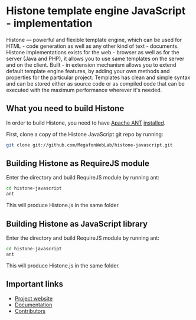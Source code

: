 Histone template engine JavaScript - implementation
==================

Histone — powerful and flexible template engine, which can be used for
HTML - code generation as well as any other kind of text - documents.
Histone implementations exists for the web - browser as well as for the server
(Java and PHP), it allows you to use same templates on the server and on the
client. Built - in extension mechanism allows you to extend default template
engine features, by adding your own methods and properties for the particular
project. Templates has clean and simple syntax and can be stored either as
source code or as compiled code that can be executed with the maximum
performance wherever it's needed.

What you need to build Histone
--------------------------------------

In order to build Histone, you need to have [Apache ANT](http://ant.apache.org)
[installed](http://ant.apache.org/manual/index.html).

First, clone a copy of the Histone JavaScript git repo by running:

```bash
git clone git://github.com/MegafonWebLab/histone-javascript.git
```

Building Histone as RequireJS module
--------------------------------------

Enter the directory and build RequireJS module by running ant:

```bash
cd histone-javascript
ant
```

This will produce Histone.js in the same folder.

Building Histone as JavaScript library
--------------------------------------

Enter the directory and build RequireJS module by running ant:

```bash
cd histone-javascript
ant
```

This will produce Histone.js in the same folder.

Important links
--------------------------------------

* [Project website](http://weblab.megafon.ru/histone/)
* [Documentation](http://weblab.megafon.ru/histone/documentation/)
* [Contributors](http://weblab.megafon.ru/histone/contributors/#JavaScript)